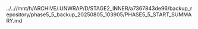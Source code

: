../..//mnt/h/ARCHIVE/.UNWRAP/D/STAGE2_INNER/a7367843de96/backup_repository/phase5_5_backup_20250805_103905/PHASE5_5_START_SUMMARY.md